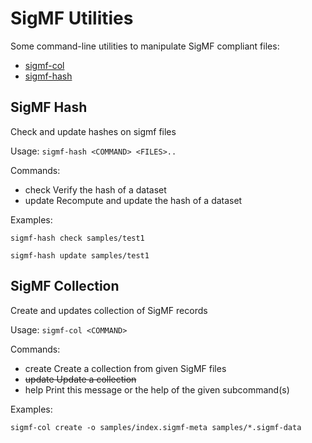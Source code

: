 # SigMF Utilities

Some command-line utilities to manipulate SigMF compliant files:

* [sigmf-col](#sigmf-collection)
* [sigmf-hash](#sigmf-hash)

## SigMF Hash

Check and update hashes on sigmf files

Usage: ```sigmf-hash <COMMAND> <FILES>..```

Commands:

* check   Verify the hash of a dataset
* update  Recompute and update the hash of a dataset

Examples:

```sigmf-hash check samples/test1```

```sigmf-hash update samples/test1```

## SigMF Collection

Create and updates collection of SigMF records

Usage: ```sigmf-col <COMMAND>```

Commands:

* create  Create a collection from given SigMF files
* ~~update  Update a collection~~
* help    Print this message or the help of the given subcommand(s)

Examples:

```sigmf-col create -o samples/index.sigmf-meta samples/*.sigmf-data```
